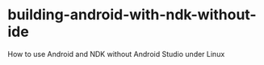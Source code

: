 # building-android-with-ndk-without-ide
How to use Android and NDK without Android Studio under Linux
